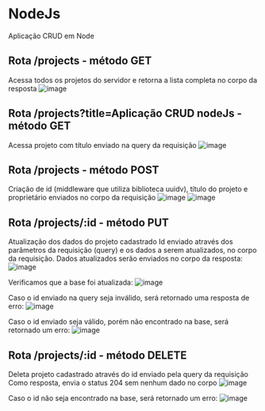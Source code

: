 # NodeJs
Aplicação CRUD em Node

## Rota /projects - método GET
Acessa todos os projetos do servidor e retorna a lista completa no corpo da resposta
![image](https://user-images.githubusercontent.com/98959848/173846805-0ec642d1-4e03-4444-a8b8-2aa9d576be76.png)

## Rota /projects?title=Aplicação CRUD nodeJs - método GET
Acessa projeto com título enviado na query da requisição
![image](https://user-images.githubusercontent.com/98959848/173848164-94cbb5b0-830c-44c2-b41b-b39117828d3a.png)

## Rota /projects - método POST
Criação de id (middleware que utiliza biblioteca uuidv), título do projeto e proprietário enviados no corpo da requisição
![image](https://user-images.githubusercontent.com/98959848/173847318-1e96f085-5fc8-49ce-9038-d6d6eeddc3b1.png)
![image](https://user-images.githubusercontent.com/98959848/173847452-c4ec7a45-d1c7-4c75-bffe-00e165464cf7.png)

## Rota /projects/:id - método PUT
Atualização dos dados do projeto cadastrado 
Id enviado através dos parâmetros da requisição (query) e os dados a serem atualizados, no corpo da requisição.
Dados atualizados serão enviados no corpo da resposta: 
![image](https://user-images.githubusercontent.com/98959848/173849120-df228a9f-25fe-4c82-8805-00443970d677.png)

Verificamos que a base foi atualizada:
![image](https://user-images.githubusercontent.com/98959848/173849266-5ed03f9d-1aa1-470e-a058-9fed48a881f6.png)

Caso o id enviado na query seja inválido, será retornado uma resposta de erro:
![image](https://user-images.githubusercontent.com/98959848/173849581-7503ee1f-b282-4285-bae4-5b5af8db473c.png)

Caso o id enviado seja válido, porém não encontrado na base, será retornado um erro:
![image](https://user-images.githubusercontent.com/98959848/173850256-9ab114dc-5d57-41d1-b6f4-f69a223359d3.png)

## Rota /projects/:id - método DELETE
Deleta projeto cadastrado através do id enviado pela query da requisição
Como resposta, envia o status 204 sem nenhum dado no corpo
![image](https://user-images.githubusercontent.com/98959848/173851345-40cf72a2-bef8-485d-ad2c-52cba7bbe389.png)

Caso o id não seja encontrado na base, será retornado um erro:
![image](https://user-images.githubusercontent.com/98959848/173851661-b7a19f6b-1210-40aa-80e4-ded9ca101699.png)








